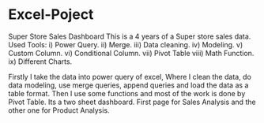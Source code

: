 # Excel-Poject
Super Store Sales Dashboard
This is a 4 years of a Super store sales data.
Used Tools:
i) Power Query. ii) Merge. iii) Data cleaning.
iv) Modeling. v) Custom Column.
vi) Conditional Column. vii) Pivot Table
viii) Math Function. ix) Different Charts.

Firstly I take the data into power query of excel, Where I clean the data, do data modeling, use merge queries, append queries and load the data as a table format. Then I use some functions and most of the work is done by Pivot Table. Its a two sheet dashboard. First page for Sales Analysis and the other one for Product Analysis.
